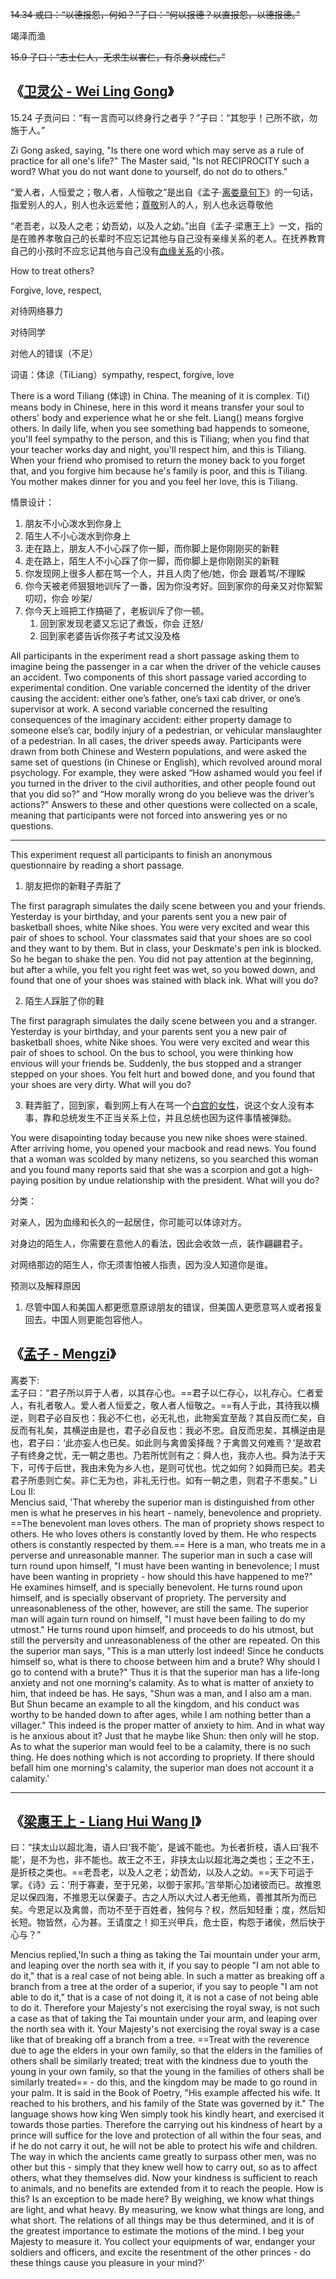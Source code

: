 ~~14.34 或曰：“以德报怨，何如？”子曰：“何以报德？以直报怨，以德报德。”~~

竭泽而渔

~~15.9 子曰：“志士仁人，无求生以害仁，有杀身以成仁。”~~

## 《[卫灵公 - Wei Ling Gong](https://ctext.org/analects/wei-ling-gong/ens?searchu=%E6%9C%89%E4%B8%80%E8%A8%80%E8%80%8C%E5%8F%AF%E4%BB%A5%E7%BB%88%E8%BA%AB%E8%A1%8C%E4%B9%8B%E8%80%85%E4%B9%8E&searchmode=showall#result)》

15.24 子贡问曰：“有一言而可以终身行之者乎？”子曰：“其恕乎！己所不欲，勿施于人。”

Zi Gong asked, saying, "Is there one word which may serve as a rule of practice for all one's life?" The Master said, "Is not RECIPROCITY such a word? What you do not want done to yourself, do not do to others."

“爱人者，人恒爱之；敬人者，人恒敬之”是出自《孟子·[离娄章句下](https://baike.baidu.com/item/%E7%A6%BB%E5%A8%84%E7%AB%A0%E5%8F%A5%E4%B8%8B)》的一句话，指爱别人的人，别人也永远爱他；[尊敬](https://baike.baidu.com/item/%E5%B0%8A%E6%95%AC)别人的人，别人也永远尊敬他

“老吾老，以及人之老；幼吾幼，以及人之幼。”出自《孟子·梁惠王上》一文，指的是在赡养孝敬自己的长辈时不应忘记其他与自己没有亲缘关系的老人。在抚养教育自己的小孩时不应忘记其他与自己没有[血缘关系](https://baike.baidu.com/item/%E8%A1%80%E7%BC%98%E5%85%B3%E7%B3%BB/6705426)的小孩。



How to treat others?

Forgive, love, respect, 

对待网络暴力

对待同学

对他人的错误（不足）



词语：体谅（TiLiang）sympathy, respect, forgive, love

There is a word Tiliang (体谅) in China. The meaning of it is complex. Ti() means body in Chinese, here in this word it means transfer your soul to others' body and experience what he or she felt. Liang() means forgive others. In daily life, when you see something bad happends to someone, you'll feel sympathy to the person, and this is Tiliang; when you find that your teacher works day and night, you'll respect him, and this is Tiliang. When your friend who promised to return the money back to you forget that, and you forgive him because he's family is poor, and this is Tiliang. You mother makes dinner for you and you feel her love, this is Tiliang. 

情景设计：

1. 朋友不小心泼水到你身上
2. 陌生人不小心泼水到你身上
3. 走在路上，朋友人不小心踩了你一脚，而你脚上是你刚刚买的新鞋
4. 走在路上，陌生人不小心踩了你一脚，而你脚上是你刚刚买的新鞋
5. 你发现网上很多人都在骂一个人，并且人肉了他/她，你会 跟着骂/不理睬
6. 你今天被老师狠狠地训斥了一番，因为你没考好。回到家你的母亲又对你絮絮叨叨，你会 吵架/
7. 你今天上班把工作搞砸了，老板训斥了你一顿。
   1. 回到家发现老婆又忘记了煮饭，你会 迁怒/
   2. 回到家老婆告诉你孩子考试又没及格

All participants in the experiment read a short passage asking them to imagine being the passenger in a car when the driver of the vehicle causes an accident. Two components of this short passage varied according to experimental condition. One variable concerned the identity of the driver causing the accident: either one’s father, one’s taxi cab driver, or one’s supervisor at work. A second variable concerned the resulting consequences of the imaginary accident: either property damage to someone else’s car, bodily injury of a pedestrian, or vehicular manslaughter of a pedestrian. In all cases, the driver speeds away. Participants were drawn from both Chinese and Western populations, and were asked the same set of questions (in Chinese or English), which revolved around moral psychology. For example, they were asked “How ashamed would you feel if you turned in the driver to the civil authorities, and other people found out that you did so?” and “How morally wrong do you believe was the driver’s actions?” Answers to these and other questions were collected on a scale, meaning that participants were not forced into answering yes or no questions.

---

This experiment request all participants to finish an anonymous questionnaire by reading a short passage. 

1. 朋友把你的新鞋子弄脏了

The first paragraph simulates the daily scene between you and your friends. Yesterday is your birthday, and your parents sent you a new pair of basketball shoes, white Nike shoes. You were very excited and wear this pair of shoes to school. Your classmates said that your shoes are so cool and they want to by them. But in class, your Deskmate's pen ink is blocked. So he began to shake the pen. You did not pay attention at the beginning, but after a while, you felt you right feet was wet, so you bowed down, and found that one of your shoes was stained with black ink. What will you do? 

2. 陌生人踩脏了你的鞋

The first paragraph simulates the daily scene between you and a stranger. Yesterday is your birthday, and your parents sent you a new pair of basketball shoes, white Nike shoes. You were very excited and wear this pair of shoes to school. On the bus to school, you were thinking how envious will your friends be. Suddenly, the bus stopped and a stranger stepped on your shoes. You felt hurt and bowed done, and you found that your shoes are very dirty. What will you do? 

3. 鞋弄脏了，回到家，看到网上有人在骂一个[白宫的女性](https://www.huxiu.com/article/260811.html)，说这个女人没有本事，靠和总统发生不正当关系上位，并且总统也因为这件事情被弹劾。

You were disapointing today because you new nike shoes were stained. After arriving home, you opened your macbook and read news. You found that a woman was scolded by many netizens, so you searched this woman and you found many reports said that she was a scorpion and got a high-paying position by undue relationship with the president. What will you do? 

分类：

对亲人，因为血缘和长久的一起居住，你可能可以体谅对方。

对身边的陌生人，你需要在意他人的看法，因此会收敛一点，装作翩翩君子。

对网络那边的陌生人，你无须害怕被人指责，因为没人知道你是谁。



预测以及解释原因

1. 尽管中国人和美国人都更愿意原谅朋友的错误，但美国人更愿意骂人或者报复回去。中国人则更能包容他人。

## 《[孟子 - Mengzi](https://ctext.org/mengzi/ens)》

离娄下:	
孟子曰：“君子所以异于人者，以其存心也。==君子以仁存心，以礼存心。仁者爱人，有礼者敬人。爱人者人恒爱之，敬人者人恒敬之。==有人于此，其待我以横逆，则君子必自反也：我必不仁也，必无礼也，此物奚宜至哉？其自反而仁矣，自反而有礼矣，其横逆由是也，君子必自反也：我必不忠。自反而忠矣，其横逆由是也，君子曰：‘此亦妄人也已矣。如此则与禽兽奚择哉？于禽兽又何难焉？’是故君子有终身之忧，无一朝之患也。乃若所忧则有之：舜人也，我亦人也。舜为法于天下，可传于后世，我由未免为乡人也，是则可忧也。忧之如何？如舜而已矣。若夫君子所患则亡矣。非仁无为也，非礼无行也。如有一朝之患，则君子不患矣。”
Li Lou II:	
Mencius said, 'That whereby the superior man is distinguished from other men is what he preserves in his heart - namely, benevolence and propriety. ==The benevolent man loves others. The man of propriety shows respect to others. He who loves others is constantly loved by them. He who respects others is constantly respected by them.== Here is a man, who treats me in a perverse and unreasonable manner. The superior man in such a case will turn round upon himself, "I must have been wanting in benevolence; I must have been wanting in propriety - how should this have happened to me?" He examines himself, and is specially benevolent. He turns round upon himself, and is specially observant of propriety. The perversity and unreasonableness of the other, however, are still the same. The superior man will again turn round on himself, "I must have been failing to do my utmost." He turns round upon himself, and proceeds to do his utmost, but still the perversity and unreasonableness of the other are repeated. On this the superior man says, "This is a man utterly lost indeed! Since he conducts himself so, what is there to choose between him and a brute? Why should I go to contend with a brute?" Thus it is that the superior man has a life-long anxiety and not one morning's calamity. As to what is matter of anxiety to him, that indeed be has. He says, "Shun was a man, and I also am a man. But Shun became an example to all the kingdom, and his conduct was worthy to be handed down to after ages, while I am nothing better than a villager." This indeed is the proper matter of anxiety to him. And in what way is he anxious about it? Just that he maybe like Shun: then only will he stop. As to what the superior man would feel to be a calamity, there is no such thing. He does nothing which is not according to propriety. If there should befall him one morning's calamity, the superior man does not account it a calamity.'

---

## 《[梁惠王上 - Liang Hui Wang I](https://ctext.org/mengzi/liang-hui-wang-i/ens?searchu=%E8%80%81%E5%90%BE%E8%80%81%EF%BC%8C%E4%BB%A5%E5%8F%8A%E4%BA%BA%E4%B9%8B%E8%80%81%EF%BC%9B%E5%B9%BC%E5%90%BE%E5%B9%BC%EF%BC%8C%E4%BB%A5%E5%8F%8A%E4%BA%BA%E4%B9%8B%E5%B9%BC&searchmode=showall#result)》

曰：“挟太山以超北海，语人曰‘我不能’，是诚不能也。为长者折枝，语人曰‘我不能’，是不为也，非不能也。故王之不王，非挟太山以超北海之类也；王之不王，是折枝之类也。==老吾老，以及人之老；幼吾幼，以及人之幼。==天下可运于掌。《诗》云：‘刑于寡妻，至于兄弟，以御于家邦。’言举斯心加诸彼而已。故推恩足以保四海，不推恩无以保妻子。古之人所以大过人者无他焉，善推其所为而已矣。今恩足以及禽兽，而功不至于百姓者，独何与？权，然后知轻重；度，然后知长短。物皆然，心为甚。王请度之！抑王兴甲兵，危士臣，构怨于诸侯，然后快于心与？”

Mencius replied,'In such a thing as taking the Tai mountain under your arm, and leaping over the north sea with it, if you say to people "I am not able to do it," that is a real case of not being able. In such a matter as breaking off a branch from a tree at the order of a superior, if you say to people "I am not able to do it," that is a case of not doing it, it is not a case of not being able to do it. Therefore your Majesty's not exercising the royal sway, is not such a case as that of taking the Tai mountain under your arm, and leaping over the north sea with it. Your Majesty's not exercising the royal sway is a case like that of breaking off a branch from a tree. ==Treat with the reverence due to age the elders in your own family, so that the elders in the families of others shall be similarly treated; treat with the kindness due to youth the young in your own family, so that the young in the families of others shall be similarly treated== - do this, and the kingdom may be made to go round in your palm. It is said in the Book of Poetry, "His example affected his wife. It reached to his brothers, and his family of the State was governed by it." The language shows how king Wen simply took his kindly heart, and exercised it towards those parties. Therefore the carrying out his kindness of heart by a prince will suffice for the love and protection of all within the four seas, and if he do not carry it out, he will not be able to protect his wife and children. The way in which the ancients came greatly to surpass other men, was no other but this - simply that they knew well how to carry out, so as to affect others, what they themselves did. Now your kindness is sufficient to reach to animals, and no benefits are extended from it to reach the people. How is this? Is an exception to be made here? By weighing, we know what things are light, and what heavy. By measuring, we know what things are long, and what short. The relations of all things may be thus determined, and it is of the greatest importance to estimate the motions of the mind. I beg your Majesty to measure it. You collect your equipments of war, endanger your soldiers and officers, and excite the resentment of the other princes - do these things cause you pleasure in your mind?'